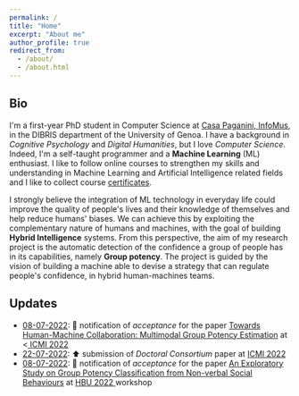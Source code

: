 ```yaml
---
permalink: /
title: "Home"
excerpt: "About me"
author_profile: true
redirect_from: 
  - /about/
  - /about.html
---
```

## Bio

I'm a first-year PhD student in Computer Science at <a href="http://casapaganini.it/index_eng.php">  Casa Paganini, InfoMus</a>, in the DIBRIS department of the University of Genoa. I have a background in *Cognitive Psychology* and *Digital Humanities*, but I love *Computer Science*. Indeed, I'm a self-taught programmer and a **Machine Learning** (ML) enthusiast. I like to follow online courses to strengthen my skills and understanding in Machine Learning and Artificial Intelligence related fields and I like to collect course <a href='/portfolio/'>certificates</a>. 

I strongly believe the integration of ML technology in everyday life could improve the quality of people's lives and their knowledge of themselves and help reduce humans' biases. We can achieve this by exploiting the complementary nature of humans and machines, with the goal of building **Hybrid Intelligence** systems. From this perspective, the aim of my research project is the automatic detection of the confidence a group of people has in its capabilities, namely **Group potency**. The project is guided by the vision of building a machine able to devise a strategy that can regulate people's confidence, in hybrid human-machines teams.  

## Updates

* <u>08-07-2022</u>: :closed_book: notification of *acceptance* for the paper <a href='https://nicorb93.github.io/publication/ICMI22'> Towards Human-Machine Collaboration: Multimodal Group Potency Estimation</a> at <<a href='https://icmi.acm.org/2022/'> ICMI 2022 </a> 
* <u>22-07-2022</u>: :arrow_up: submission of *Doctoral Consortium* paper at <a href='https://icmi.acm.org/2022/'> ICMI 2022 </a>
* <u>08-07-2022</u>: :closed_book: notification of *acceptance* for the paper <a href='https://nicorb93.github.io/publication/HBU22'> An Exploratory Study on Group Potency Classification from Non-verbal Social Behaviours</a> at <a href='https://www.cmpe.boun.edu.tr/hbu/2022/'> HBU 2022 </a> workshop